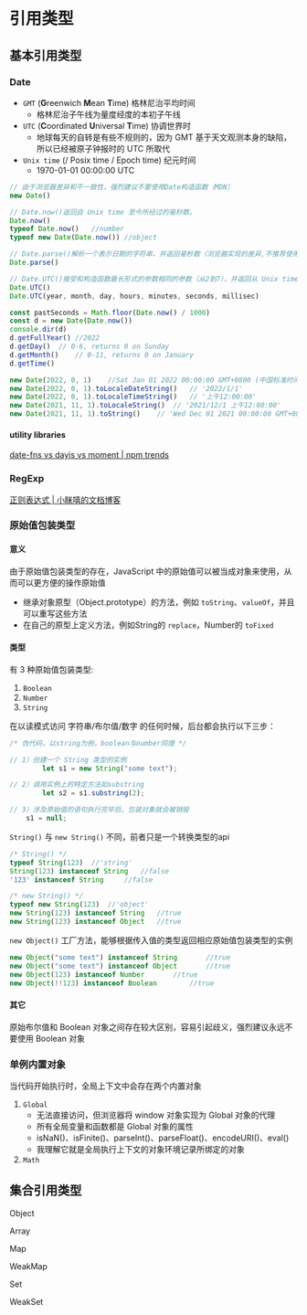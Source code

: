 # 引用类型

## 基本引用类型

### Date

- `GMT` (**G**reenwich **M**ean **T**ime) 格林尼治平均时间
  - 格林尼治子午线为量度经度的本初子午线
- `UTC` (**C**oordinated **U**niversal **T**ime) 协调世界时
  - 地球每天的自转是有些不规则的，因为 GMT 基于天文观测本身的缺陷，所以已经被原子钟报时的 UTC 所取代
- `Unix time` (/ Posix time / Epoch time) 纪元时间
  - 1970-01-01 00:00:00  UTC

```js
// 由于浏览器差异和不一致性，强烈建议不要使用Date构造函数（MDN）
new Date()

// Date.now()返回自 Unix time 至今所经过的毫秒数。
Date.now()
typeof Date.now()	//number
typeof new Date(Date.now())	//object

// Date.parse()解析一个表示日期的字符串，并返回毫秒数（浏览器实现的差异,不推荐使用；也会被Date构造函数隐式调用）
Date.parse()

// Date.UTC()接受和构造函数最长形式的参数相同的参数（从2到7），并返回从 Unix time 开始所经过的毫秒数
Date.UTC()
Date.UTC(year, month, day, hours, minutes, seconds, millisec)
```

```js
const pastSeconds = Math.floor(Date.now() / 1000)
const d = new Date(Date.now())
console.dir(d)
d.getFullYear()	//2022
d.getDay()	// 0-6, returns 0 on Sunday
d.getMonth()	// 0-11, returns 0 on January
d.getTime()

new Date(2022, 0, 1)	//Sat Jan 01 2022 00:00:00 GMT+0800 (中国标准时间)
new Date(2022, 0, 1).toLocaleDateString()	// '2022/1/1'
new Date(2022, 0, 1).toLocaleTimeString()	// '上午12:00:00'
new Date(2021, 11, 1).toLocaleString()	// '2021/12/1 上午12:00:00'
new Date(2021, 11, 1).toString()	// 'Wed Dec 01 2021 00:00:00 GMT+0800 (中国标准时间)'
```

#### utility libraries

[date-fns vs dayjs vs moment | npm trends](https://www.npmtrends.com/date-fns-vs-dayjs-vs-moment)

### RegExp

[正则表达式 | 小眯嘻的文档博客](https://lins403.github.io/vuepress-doc/notes/tools/regular.html)

### 原始值包装类型

#### 意义

由于原始值包装类型的存在，JavaScript 中的原始值可以被当成对象来使用，从而可以更方便的操作原始值

- 继承对象原型（Object.prototype）的方法，例如 `toString`、`valueOf`，并且可以重写这些方法
- 在自己的原型上定义方法，例如String的 `replace`，Number的 `toFixed`

#### 类型

有 3 种原始值包装类型:

1. `Boolean`
2. `Number`
3. `String`

在以读模式访问 字符串/布尔值/数字 的任何时候，后台都会执行以下三步：

```js
/* 伪代码，以string为例，boolean与number同理 */

// 1）创建一个 String 类型的实例
		let s1 = new String("some text");

// 2）调用实例上的特定方法如substring
		let s2 = s1.substring(2);

// 3）涉及原始值的语句执行完毕后，包装对象就会被销毁
    s1 = null;
```

`String()` 与 `new String()` 不同，前者只是一个转换类型的api

```js
/* String() */
typeof String(123)	//'string'
String(123) instanceof String	//false
'123' instanceof String		//false

/* new String() */
typeof new String(123)	//'object'
new String(123) instanceof String	//true
new String(123) instanceof Object	//true
```

`new Object()` 工厂方法，能够根据传入值的类型返回相应原始值包装类型的实例

```js
new Object("some text") instanceof String		//true
new Object("some text") instanceof Object		//true
new Object(123) instanceof Number		//true
new Object(!!123) instanceof Boolean		//true
```

#### 其它

原始布尔值和 Boolean 对象之间存在较大区别，容易引起歧义，强烈建议永远不要使用 Boolean 对象

### 单例内置对象

当代码开始执行时，全局上下文中会存在两个内置对象

1. `Global`
   - 无法直接访问，但浏览器将 window 对象实现为 Global 对象的代理
   - 所有全局变量和函数都是 Global 对象的属性
   - isNaN()、isFinite()、parseInt()、parseFloat()、encodeURI()、eval()
   - 我理解它就是全局执行上下文的对象环境记录所绑定的对象
2. `Math`



## 集合引用类型

Object

Array

Map

WeakMap

Set

WeakSet